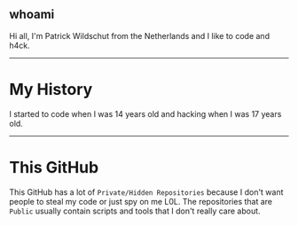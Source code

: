 ## whoami

Hi all, I'm Patrick Wildschut from the Netherlands and I like to code and h4ck.

------------------------------------------------------------------

# My History
I started to code when I was 14 years old and hacking when I was 17 years old.

-------------------------------------------------------------

# This GitHub
This GitHub has a lot of `Private/Hidden Repositories` because I don't want people to steal my code or just spy on me L0L. The repositories that are `Public` usually contain scripts and tools that I don't really care about.


